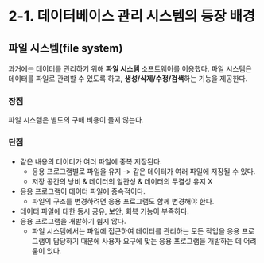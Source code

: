 # 2-1. 데이터베이스 관리 시스템의 등장 배경
## 파일 시스템(file system)
과거에는 데이터를 관리하기 위해 **파일 시스템** 소프트웨어를 이용했다.
파일 시스템은 데이터를 파일로 관리할 수 있도록 하고, **생성/삭제/수정/검색**하는 기능을 제공한다.

### 장점
파일 시스템은 별도의 구매 비용이 들지 않는다.

### 단점
- 같은 내용의 데이터가 여러 파일에 중복 저장된다.
    - 응용 프로그램별로 파일을 유지 -> 같은 데이터가 여러 파일에 저장될 수 있다.
    - 저장 공간의 낭비 & 데이터의 일관성 & 데이터의 무결성 유지 X
- 응용 프로그램이 데이터 파일에 종속적이다.
    - 파일의 구조를 변경하려면 응용 프로그램도 함께 변경해야 한다.
- 데이터 파일에 대한 동시 공유, 보안, 회복 기능이 부족하다.
- 응용 프로그램을 개발하기 쉽지 않다.
    - 파일 시스템에서는 파일에 접근하여 데이터를 관리하는 모든 작업을 응용 프로그램이 담당하기 때문에 사용자 요구에 맞는 응용 프로그램을 개발하는 데 어려움이 있다.